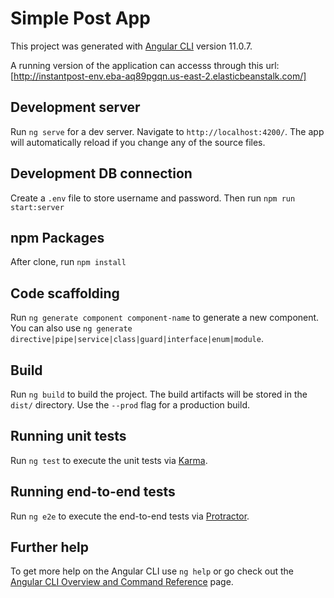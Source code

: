# Simple Post App

This project was generated with [Angular CLI](https://github.com/angular/angular-cli) version 11.0.7.

A running version of the application can accesss through this url:[http://instantpost-env.eba-aq89pgqn.us-east-2.elasticbeanstalk.com/]

## Development server

Run `ng serve` for a dev server. Navigate to `http://localhost:4200/`. The app will automatically reload if you change any of the source files.

## Development DB connection

Create a `.env` file to store username and password. Then run `npm run start:server`

## npm Packages

After clone, run `npm install`

## Code scaffolding

Run `ng generate component component-name` to generate a new component. You can also use `ng generate directive|pipe|service|class|guard|interface|enum|module`.

## Build

Run `ng build` to build the project. The build artifacts will be stored in the `dist/` directory. Use the `--prod` flag for a production build.

## Running unit tests

Run `ng test` to execute the unit tests via [Karma](https://karma-runner.github.io).

## Running end-to-end tests

Run `ng e2e` to execute the end-to-end tests via [Protractor](http://www.protractortest.org/).

## Further help

To get more help on the Angular CLI use `ng help` or go check out the [Angular CLI Overview and Command Reference](https://angular.io/cli) page.
